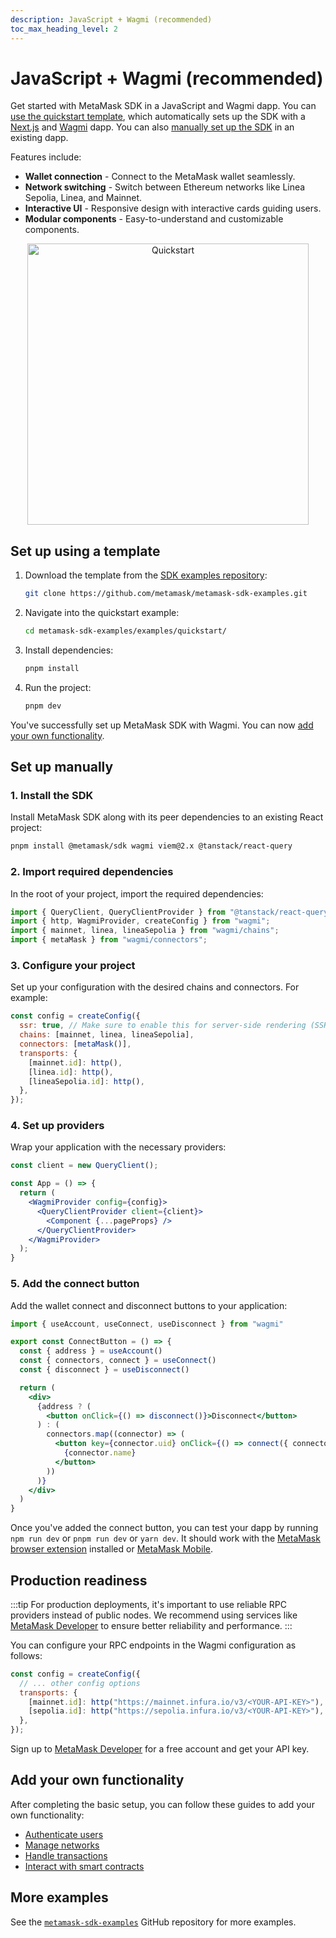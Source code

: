 ```yaml
---
description: JavaScript + Wagmi (recommended)
toc_max_heading_level: 2
---
```


# JavaScript + Wagmi (recommended)

Get started with MetaMask SDK in a JavaScript and Wagmi dapp.
You can [use the quickstart template](#set-up-using-a-template), which automatically sets up
the SDK with a [Next.js](https://nextjs.org/) and [Wagmi](https://wagmi.sh/) dapp.
You can also [manually set up the SDK](#set-up-manually) in an existing dapp.

Features include:

- **Wallet connection** - Connect to the MetaMask wallet seamlessly.
- **Network switching** - Switch between Ethereum networks like Linea Sepolia, Linea, and Mainnet.
- **Interactive UI** - Responsive design with interactive cards guiding users.
- **Modular components** - Easy-to-understand and customizable components.

<p align="center">
  <a href="https://metamask-sdk-examples-relink.vercel.app/" target="_blank">
    <img src={require("../_assets/quickstart.jpg").default} alt="Quickstart" width="450px" />
  </a>
</p>

## Set up using a template

1. Download the template from the
    <a href="https://github.com/metamask/metamask-sdk-examples" target="_blank">SDK examples repository</a>:

    ```bash
    git clone https://github.com/metamask/metamask-sdk-examples.git
    ```

2. Navigate into the quickstart example:

    ```bash
    cd metamask-sdk-examples/examples/quickstart/
    ```

3. Install dependencies:

    ```bash
    pnpm install
    ```

4. Run the project:

    ```bash
    pnpm dev
    ```

You've successfully set up MetaMask SDK with Wagmi.
You can now [add your own functionality](#add-your-own-functionality).

## Set up manually

### 1. Install the SDK

Install MetaMask SDK along with its peer dependencies to an existing React project:

```bash
pnpm install @metamask/sdk wagmi viem@2.x @tanstack/react-query
```

### 2. Import required dependencies

In the root of your project, import the required dependencies:

```jsx
import { QueryClient, QueryClientProvider } from "@tanstack/react-query";
import { http, WagmiProvider, createConfig } from "wagmi";
import { mainnet, linea, lineaSepolia } from "wagmi/chains";
import { metaMask } from "wagmi/connectors";
```

### 3. Configure your project

Set up your configuration with the desired chains and connectors.
For example:

```jsx
const config = createConfig({
  ssr: true, // Make sure to enable this for server-side rendering (SSR) applications.
  chains: [mainnet, linea, lineaSepolia],
  connectors: [metaMask()],
  transports: {
    [mainnet.id]: http(),
    [linea.id]: http(),
    [lineaSepolia.id]: http(),
  },
});
```

### 4. Set up providers

Wrap your application with the necessary providers:

```jsx
const client = new QueryClient();

const App = () => {
  return (
    <WagmiProvider config={config}>
      <QueryClientProvider client={client}>
        <Component {...pageProps} />
      </QueryClientProvider>
    </WagmiProvider>
  );
}
```

### 5. Add the connect button

Add the wallet connect and disconnect buttons to your application:

```jsx
import { useAccount, useConnect, useDisconnect } from "wagmi"

export const ConnectButton = () => {
  const { address } = useAccount()
  const { connectors, connect } = useConnect()
  const { disconnect } = useDisconnect()

  return (
    <div>
      {address ? (
        <button onClick={() => disconnect()}>Disconnect</button>
      ) : (
        connectors.map((connector) => (
          <button key={connector.uid} onClick={() => connect({ connector })}>
            {connector.name}
          </button>
        ))
      )}
    </div>
  )
}
```

Once you've added the connect button, you can test your dapp by running `npm run dev` or `pnpm run dev` or `yarn dev`.
It should work with the [MetaMask browser extension](https://metamask.io/download/) installed 
or [MetaMask Mobile](https://metamask.io/download/).

## Production readiness

:::tip
For production deployments, it's important to use reliable RPC providers instead of public nodes.
We recommend using services like [MetaMask Developer](https://developer.metamask.io/) to ensure better reliability and performance.
:::

You can configure your RPC endpoints in the Wagmi configuration as follows:

```jsx
const config = createConfig({
  // ... other config options
  transports: {
    [mainnet.id]: http("https://mainnet.infura.io/v3/<YOUR-API-KEY>"),
    [sepolia.id]: http("https://sepolia.infura.io/v3/<YOUR-API-KEY>"),
  },
});
```

Sign up to [MetaMask Developer](https://developer.metamask.io/) for a free account and get your API key.

## Add your own functionality

After completing the basic setup, you can follow these guides to add your own functionality:

- [Authenticate users](../guides/authenticate-users.md)
- [Manage networks](../guides/manage-networks.md)
- [Handle transactions](../guides/handle-transactions.md)
- [Interact with smart contracts](../guides/interact-with-contracts.md)

## More examples

See the [`metamask-sdk-examples`](https://github.com/metamask/metamask-sdk-examples) GitHub
repository for more examples.
